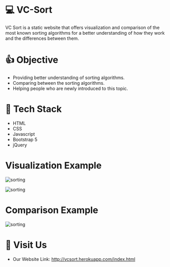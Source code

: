 # 💻 VC-Sort
VC Sort is a static website that offers visualization and comparison of  the most known sorting algorithms for a better understanding of how they work and the differences between them.

# 👍 Objective

- Providing better understanding of sorting algorithms.
- Comparing between the sorting algorithms.
- Helping people who are newly introduced to this topic.

# 🧰 Tech Stack

- HTML
- CSS
- Javascript
- Bootstrap 5
- jQuery

# Visualization Example
![sorting](https://media.giphy.com/media/uYvW6Mi4QAuf6lSEKr/giphy.gif)

![sorting](https://media.giphy.com/media/mW0XqxqVSPsqcLPXqe/giphy.gif)

# Comparison Example
![sorting](https://media.giphy.com/media/xvCQdcVHzBYUaDeQcR/giphy.gif)

# 📝 Visit Us

- Our Website Link: http://vcsort.herokuapp.com/index.html
